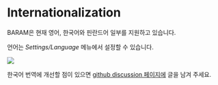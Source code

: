 # Internationalization
BARAM은 현재 영어, 한국어와 핀란드어 일부를 지원하고 있습니다.

언어는 *Settings/Language* 메뉴에서 설정할 수 있습니다.

[![](https://github.com/nextfoam/baram-pages/raw/main/images/setting_locale.png)](https://github.com/nextfoam/baram-pages/raw/main/images/setting_locale.png)

한국어 번역에 개선할 점이 있으면 [github discussion 페이지에](https://github.com/nextfoam/baram/discussions) 글을 남겨 주세요.
